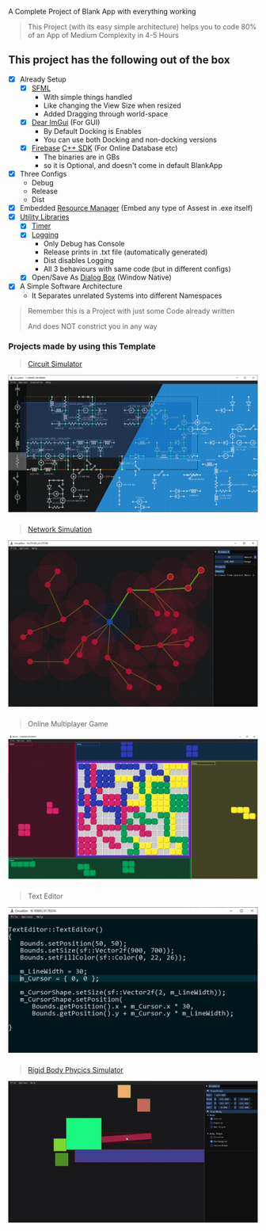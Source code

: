 A Complete Project of Blank App with everything working

> This Project (with its easy simple architecture) helps you to code 80% of an App of Medium Complexity in 4-5 Hours

## This project has the following out of the box
- [x] Already Setup
  - [x] [SFML](https://www.sfml-dev.org/)
    * With simple things handled
    * Like changing the View Size when resized
    * Added Dragging through world-space
  - [x] [Dear ImGui](https://github.com/ocornut/imgui) (For GUI)
    * By Default Docking is Enables
    * You can use both Docking and non-docking versions
  - [x] [Firebase](http://firebase.google.com/) [C++ SDK](https://firebase.google.com/download/cpp) (For Online Database etc)
    * The binaries are in GBs
    * so it is Optional, and doesn't come in default BlankApp
- [x] Three Configs
    * Debug
    * Release
    * Dist
- [x] Embedded [Resource Manager](https://github.com/IrfanJames/SFML_ImGui_Template/wiki/Resource-Manager) (Embed any type of Assest in .exe itself)
- [x] [Utility Libraries](https://github.com/IrfanJames/SFML_ImGui_Template/wiki/Utils)
    - [x] [Timer](https://github.com/IrfanJames/SFML_ImGui_Template/wiki/Timer)
    - [x] [Logging](https://github.com/IrfanJames/SFML_ImGui_Template/wiki/Logging)
      * Only Debug has Console
      * Release prints in .txt file (automatically generated)
      * Dist disables Logging
      * All 3 behaviours with same code (but in different configs)
    - [x] Open/Save As [Dialog Box](https://github.com/IrfanJames/SFML_ImGui_Template/wiki/Dialog-Boxes) (Window Native)
- [x] A Simple Software Architecture
    * It Separates unrelated Systems into different Namespaces

> Remember this is a Project with just some Code already written
> 
> And does NOT constrict you in any way



### Projects made by using this Template
> [Circuit Simulator](https://github.com/IrfanJames/CircuitSimulator_SFML)

![](https://github.com/IrfanJames/SFML_ImGui_Template/blob/main/CirciutGUI/assets/temp/Circuit%20Simulator.png)

###
> [Network Simulation](https://github.com/IrfanJames/FLORA)

![](https://github.com/IrfanJames/SFML_ImGui_Template/blob/main/CirciutGUI/assets/temp/Network%20Simulation.png)

###
> Online Multiplayer Game

![](https://github.com/IrfanJames/SFML_ImGui_Template/blob/main/CirciutGUI/assets/temp/Online%20Multiplayer%20Game.png)

###
> Text Editor

![](https://github.com/IrfanJames/SFML_ImGui_Template/blob/main/CirciutGUI/assets/temp/Text%20Editor.png)

###
> [Rigid Body Phycics Simulator](https://github.com/IrfanJames/Physics-Simulator)

![](https://github.com/IrfanJames/SFML_ImGui_Template/blob/main/CirciutGUI/assets/temp/Rigid%20Body%20Phycics%20Simulator.png)

